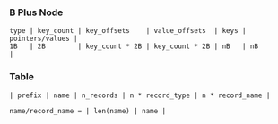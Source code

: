 ### B Plus Node
    type | key_count | key_offsets    | value_offsets  | keys | pointers/values |
    1B   | 2B        | key_count * 2B | key_count * 2B | nB   | nB              |

### Table
    | prefix | name | n_records | n * record_type | n * record_name |

    name/record_name = | len(name) | name |